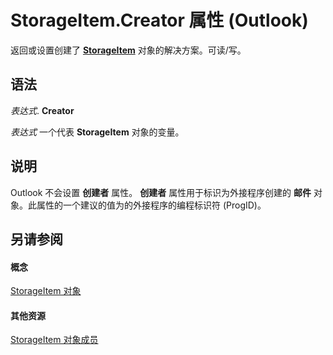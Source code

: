 
# StorageItem.Creator 属性 (Outlook)

返回或设置创建了  **[StorageItem](41776bc3-b838-2755-fd6b-3b5012fb9ae5.md)** 对象的解决方案。可读/写。


## 语法

 _表达式_. **Creator**

 _表达式_ 一个代表 **StorageItem** 对象的变量。


## 说明

Outlook 不会设置 **创建者** 属性。 **创建者** 属性用于标识为外接程序创建的 **邮件** 对象。此属性的一个建议的值为的外接程序的编程标识符 (ProgID)。


## 另请参阅


#### 概念


[StorageItem 对象](41776bc3-b838-2755-fd6b-3b5012fb9ae5.md)
#### 其他资源


[StorageItem 对象成员](450983cc-543f-a832-d9bb-06911b0b0ce4.md)